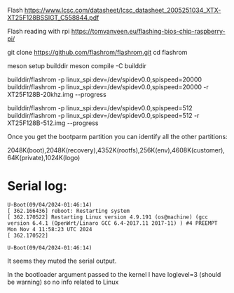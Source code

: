 

Flash
https://www.lcsc.com/datasheet/lcsc_datasheet_2005251034_XTX-XT25F128BSSIGT_C558844.pdf

Flash reading with rpi
https://tomvanveen.eu/flashing-bios-chip-raspberry-pi/


git clone https://github.com/flashrom/flashrom.git
cd flashrom

meson setup builddir
meson compile -C builddir

builddir/flashrom -p linux_spi:dev=/dev/spidev0.0,spispeed=20000 
builddir/flashrom -p linux_spi:dev=/dev/spidev0.0,spispeed=20000 -r XT25F128B-20khz.img --progress

builddir/flashrom -p linux_spi:dev=/dev/spidev0.0,spispeed=512
builddir/flashrom -p linux_spi:dev=/dev/spidev0.0,spispeed=512 -r XT25F128B-512.img --progress


Once you get the bootparm partition you can identify all the other partitions:

2048K(boot),2048K(recovery),4352K(rootfs),256K(env),4608K(customer),64K(private),1024K(logo)

# Serial log:
```
U-Boot(09/04/2024-01:46:14)
[ 362.166436] reboot: Restarting system
[ 362.170522] Restarting Linux version 4.9.191 (os@machine) (gcc version 6.4.1 (OpenWrt/Linaro GCC 6.4-2017.11 2017-11) ) #4 PREEMPT Mon Nov 4 11:58:23 UTC 2024
[ 362.170522]

U-Boot(09/04/2024-01:46:14)
```

It seems they muted the serial output. 

In the bootloader argument passed to the kernel I have loglevel=3 (should be warning) so no info related to Linux


